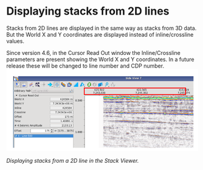 # Displaying stacks from 2D lines

Stacks from 2D lines are displayed in the same way as stacks from 3D data. But the World X and Y coordinates are displayed instead of inline/crossline values.

Since version 4.6, in the Cursor Read Out window the Inline/Crossline parameters are present showing the World X and Y coordinates. In a future release these will be changed to line number and CDP number.![](../../.gitbook/assets/004_stack_viewer.png)

_Displaying stacks from a 2D line in the Stack Viewer._

